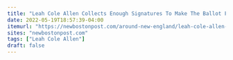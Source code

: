 ```yaml
---
title: "Leah Cole Allen Collects Enough Signatures To Make The Ballot For GOP Lieutenant Governor Primary"
date: 2022-05-19T18:57:39-04:00
itemurl: "https://newbostonpost.com/around-new-england/leah-cole-allen-collects-enough-signatures-to-make-the-ballot-for-gop-lieutenant-governor-primary/"
sites: "newbostonpost.com"
tags: ["Leah Cole Allen"]
draft: false
---
```


